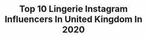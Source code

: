 ---
title: Top 10 Lingerie Instagram Influencers In United Kingdom In 2020
description: >-
  Find top lingerie Instagram influencers in United Kingdom in 2020. Most popular hashtags: #curvygirl #selflove #bodypositive #bedroom.
platform: Instagram
profiles:
  - username: "grassntitties"
    fullname: >-
      Cora✨🌿
    location: "United Kingdom"
    followers: 174032
    engagement: 353
    commentsToLikes: 0.069187
    id: ck0u76rev408i0i19hja7i4hl
    verified: false
    hashtags: "#mentalhealth, #periodproblems, #university, #vacation"
  - username: "modified.solitaire"
    fullname: >-
      Ryann Reid 🐡
    location: "United Kingdom"
    followers: 7190
    engagement: 616
    commentsToLikes: 0.083015
    id: ck6tonp0qf2oh0j710t02y2it
    verified: false
    hashtags: "#holidays, #redlips, #lingerie, #coolgirlzitt"
  - username: "rachelkaitlyn_"
    fullname: >-
      𝔓𝔥𝔞𝔱𝔞𝔰𝔰
    location: "United Kingdom"
    followers: 43980
    engagement: 292
    commentsToLikes: 0.038885
    id: ck5qd1qv8tejo0i11v1c0hfjk
    verified: false
    hashtags: "#linkinbio, #bekind"
  - username: "_nelly_london"
    fullname: >-
      N E L L Y   L O N D O N
    location: "United Kingdom"
    followers: 71020
    engagement: 593
    commentsToLikes: 0.013699
    id: ck5buefzmhmob0i11yyoo6uad
    verified: false
    hashtags: "#playboyxmissguided, #plt, #stayhomewithplt, #missguided"
  - username: "maritzaslan"
    fullname: >-
      Itsme_ninasky
    location: "United Kingdom"
    followers: 13352
    engagement: 737
    commentsToLikes: 0.054826
    id: ck5bxeg61nkez0i116o0z1ns6
    verified: false
    hashtags: "#underwear, #twopieceset, #zaful, #tulum"
  - username: "thelingerieprincess"
    fullname: >-
      lucy / full bust blogger
    location: "United Kingdom"
    followers: 9564
    engagement: 601
    commentsToLikes: 0.059133
    id: ck6twfjxyrp0g0j71ox9o5btx
    verified: false
    hashtags: "#nationalcleavageday, #gifted, #stayhomestaysafe"
  - username: "galdalou"
    fullname: >-
      galdalou
    location: "United Kingdom"
    followers: 342812
    engagement: 310
    commentsToLikes: 0.010392
    id: ck8sxemwnh4c10j78pb110keh
    verified: false
    hashtags: ""
  - username: "allykatswonderland"
    fullname: >-
      Ally Kat
    location: "United Kingdom"
    followers: 39269
    engagement: 225
    commentsToLikes: 0.025983
    id: ck55pxmm3blqj0i11brx8pg63
    verified: false
    hashtags: "#comfy, #fatbabe, #mullet, #bodyhair"
  - username: "rhiansuggers"
    fullname: >-
      Rhian Sugden
    location: "United Kingdom"
    followers: 430626
    engagement: 185
    commentsToLikes: 0.014853
    id: ck0udwjg6k1ua0i19t0rxno4x
    verified: true
    hashtags: "#galentinesday, #pourmoi, #coronaapocalypse, #socialdistancing"
  - username: "fullerfigurefullerbust"
    fullname: >-
      Georgina Horne
    location: "United Kingdom"
    followers: 288136
    engagement: 133
    commentsToLikes: 0.020697
    id: ck0twtd49gneu0i19abc1udct
    verified: true
    hashtags: "#shine, #elomi, #fffbxpp, #gabifreshxplayful"
---